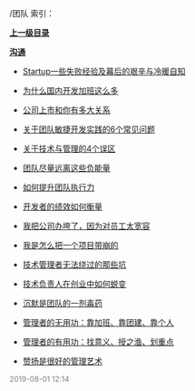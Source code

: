 /团队 索引：


**[上一级目录](/index.md)**

**[沟通](/团队/沟通/index.md)**

- [Startup一些失败经验及幕后的艰辛与冷暖自知](/团队/Startup一些失败经验及幕后的艰辛与冷暖自知.md)

- [为什么国内开发加班这么多](/团队/为什么国内开发加班这么多.md)

- [公司上市和你有多大关系](/团队/公司上市和你有多大关系.md)

- [关于团队敏捷开发实践的6个常见问题](/团队/关于团队敏捷开发实践的6个常见问题.md)

- [关于技术与管理的4个误区](/团队/关于技术与管理的4个误区.md)

- [团队尽量远离这些负能量](/团队/团队尽量远离这些负能量.md)

- [如何提升团队执行力](/团队/如何提升团队执行力.md)

- [开发者的绩效如何衡量](/团队/开发者的绩效如何衡量.md)

- [我把公司办垮了，因为对员工太宽容](/团队/我把公司办垮了，因为对员工太宽容.md)

- [我是怎么把一个项目带崩的](/团队/我是怎么把一个项目带崩的.md)

- [技术管理者无法绕过的那些坑](/团队/技术管理者无法绕过的那些坑.md)

- [技术负责人在创业中如何蜕变](/团队/技术负责人在创业中如何蜕变.md)

- [沉默是团队的一剂毒药](/团队/沉默是团队的一剂毒药.md)

- [管理者的无用功：靠加班、靠团建、靠个人](/团队/管理者的无用功：靠加班、靠团建、靠个人.md)

- [管理者的有用功：找意义、授之渔、划重点](/团队/管理者的有用功：找意义、授之渔、划重点.md)

- [赞扬是很好的管理艺术](/团队/赞扬是很好的管理艺术.md)


<font size=2 color='grey'> 2019-08-01 12:14 </font>